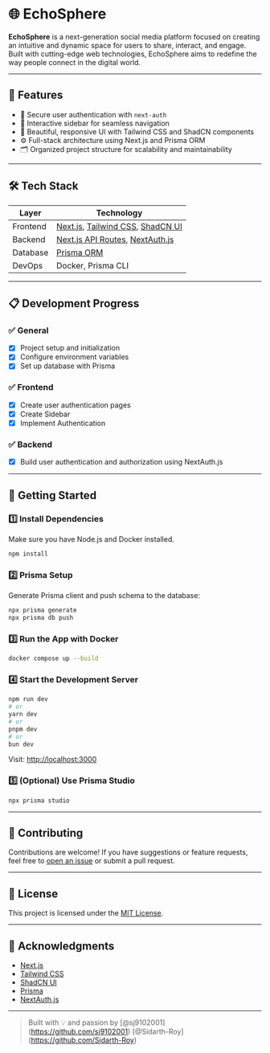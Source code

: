 # 🌐 EchoSphere

**EchoSphere** is a next-generation social media platform focused on creating an intuitive and dynamic space for users to share, interact, and engage. Built with cutting-edge web technologies, EchoSphere aims to redefine the way people connect in the digital world.

---

## 🚀 Features

- 🔐 Secure user authentication with `next-auth`
- 🧭 Interactive sidebar for seamless navigation
- 🎨 Beautiful, responsive UI with Tailwind CSS and ShadCN components
- ⚙️ Full-stack architecture using Next.js and Prisma ORM
- 🗂️ Organized project structure for scalability and maintainability

---

## 🛠 Tech Stack

| Layer      | Technology       |
|------------|------------------|
| Frontend   | [Next.js](https://nextjs.org/), [Tailwind CSS](https://tailwindcss.com/), [ShadCN UI](https://ui.shadcn.com/) |
| Backend    | [Next.js API Routes](https://nextjs.org/docs/api-routes/introduction), [NextAuth.js](https://next-auth.js.org/) |
| Database   | [Prisma ORM](https://www.prisma.io/) |
| DevOps     | Docker, Prisma CLI |

---

## 📋 Development Progress

### ✅ General
- [x] Project setup and initialization
- [x] Configure environment variables
- [x] Set up database with Prisma

### ✅ Frontend
- [x] Create user authentication pages
- [x] Create Sidebar
- [x] Implement Authentication

### ✅ Backend
- [x] Build user authentication and authorization using NextAuth.js

---

## 🧪 Getting Started

### 1️⃣ Install Dependencies
Make sure you have Node.js and Docker installed.

```bash
npm install
````

### 2️⃣ Prisma Setup

Generate Prisma client and push schema to the database:

```bash
npx prisma generate
npx prisma db push
```

### 3️⃣ Run the App with Docker

```bash
docker compose up --build
```

### 4️⃣ Start the Development Server

```bash
npm run dev
# or
yarn dev
# or
pnpm dev
# or
bun dev
```

Visit: [http://localhost:3000](http://localhost:3000)

### 5️⃣ (Optional) Use Prisma Studio

```bash
npx prisma studio
```

---

## 🤝 Contributing

Contributions are welcome! If you have suggestions or feature requests, feel free to [open an issue](https://github.com/sj9102001/EchoSphere/issues) or submit a pull request.

---

## 📄 License

This project is licensed under the [MIT License](LICENSE).

---

## 🙌 Acknowledgments

* [Next.js](https://nextjs.org/)
* [Tailwind CSS](https://tailwindcss.com/)
* [ShadCN UI](https://ui.shadcn.com/)
* [Prisma](https://www.prisma.io/)
* [NextAuth.js](https://next-auth.js.org/)

---

> Built with 💡 and passion by [@sj9102001] (https://github.com/sj9102001) [@Sidarth-Roy] (https://github.com/Sidarth-Roy)



